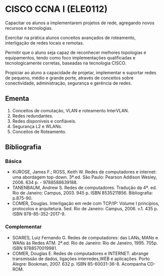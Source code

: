 # CISCO CCNA I (ELE0112)

Capacitar os alunos a implementarem projetos de rede, agregando novos recursos e tecnologias.

Exercitar na prática alunos conceitos avançados de roteamento, interligação de redes locais e remotas.

Permitir que o aluno seja capaz de reconhecer melhores topologias e equipamentos, tendo como foco implementações qualificadas e tecnologicamente corretas, baseadas na tecnologia CISCO.

Propiciar ao aluno a capacidade de projetar, implementar e suportar redes de pequeno, médio e grande porte, através de conceitos sobre conectividade, administração, segurança e gerência de redes.

## Ementa

1. Conceitos de comutação, VLAN e roteamento InterVLAN.
2. Redes redundantes.
3. Redes disponíveis e confiáveis.
4. Segurança L2 e WLANs.
5. Conceitos de Roteamento.

## Bibliografia

### Básica

- KUROSE, James F.; ROSS, Keith W. Redes de computadores e internet: uma abordagem top-down. 3ª.ed. São Paulo: Pearson Addison Wesley, 2006. 634 p. - 9788588639188.
- TANENBAUM, Andrew S. Redes de computadores. Tradução da 4ª. ed. Rio de Janeiro: Campus, 2003. 945 p. ISBN 8535211856. Bibliografia: p.875-90.
- COMER, Douglas. Interligação em rede com TCP/IP: Volume I princípios, protocolos e arquitetura. 5ed. Rio de Janeiro: Campus, 2006. v.1. 435 p. ISBN 978-85-352-2017-9.

### Complementar

- SOARES, Luiz Fernando G. Redes de computadores: das LANs, MANs e WANs às Redes ATM. 2ª.ed. Rio de Janeiro: Rio de Janeiro, 1995. 705p. ISBN 9788570019981.
- COMER, Douglas E. Redes de computadores e INTERNET: abrange transmissão de dados, ligações interredes,WEB e aplicações. Porto Alegre: Bookman, 2007. 632 p. ISBN 85-60031-36-8. Acompanha CD-ROM.
